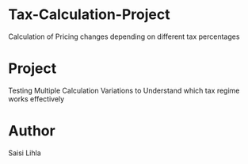 # Tax-Calculation-Project
Calculation of Pricing changes depending on different tax percentages

# Project 
Testing Multiple Calculation Variations to Understand which tax regime works effectively

# Author
Saisi Lihla
